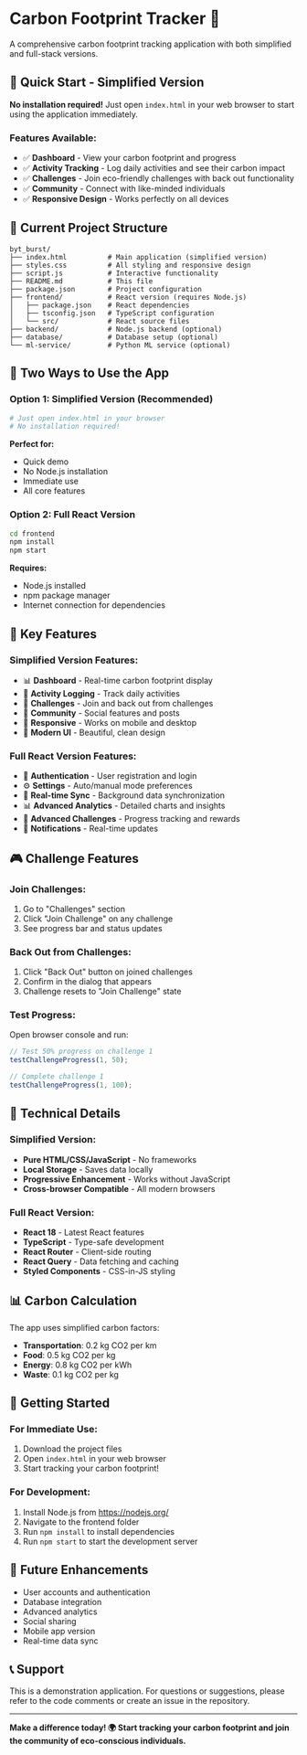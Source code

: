 # Carbon Footprint Tracker 🌱

A comprehensive carbon footprint tracking application with both simplified and full-stack versions.

## 🚀 **Quick Start - Simplified Version**

**No installation required!** Just open `index.html` in your web browser to start using the application immediately.

### Features Available:
- ✅ **Dashboard** - View your carbon footprint and progress
- ✅ **Activity Tracking** - Log daily activities and see their carbon impact
- ✅ **Challenges** - Join eco-friendly challenges with back out functionality
- ✅ **Community** - Connect with like-minded individuals
- ✅ **Responsive Design** - Works perfectly on all devices

## 📁 **Current Project Structure**

```
byt_burst/
├── index.html          # Main application (simplified version)
├── styles.css          # All styling and responsive design
├── script.js           # Interactive functionality
├── README.md           # This file
├── package.json        # Project configuration
├── frontend/           # React version (requires Node.js)
│   ├── package.json    # React dependencies
│   ├── tsconfig.json   # TypeScript configuration
│   └── src/            # React source files
├── backend/            # Node.js backend (optional)
├── database/           # Database setup (optional)
└── ml-service/         # Python ML service (optional)
```

## 🎯 **Two Ways to Use the App**

### **Option 1: Simplified Version (Recommended)**
```bash
# Just open index.html in your browser
# No installation required!
```

**Perfect for:**
- Quick demo
- No Node.js installation
- Immediate use
- All core features

### **Option 2: Full React Version**
```bash
cd frontend
npm install
npm start
```

**Requires:**
- Node.js installed
- npm package manager
- Internet connection for dependencies

## 🌟 **Key Features**

### **Simplified Version Features:**
- 📊 **Dashboard** - Real-time carbon footprint display
- 📝 **Activity Logging** - Track daily activities
- 🎯 **Challenges** - Join and back out from challenges
- 🤝 **Community** - Social features and posts
- 📱 **Responsive** - Works on mobile and desktop
- 🎨 **Modern UI** - Beautiful, clean design

### **Full React Version Features:**
- 🔐 **Authentication** - User registration and login
- ⚙️ **Settings** - Auto/manual mode preferences
- 🔄 **Real-time Sync** - Background data synchronization
- 📊 **Advanced Analytics** - Detailed charts and insights
- 🎯 **Advanced Challenges** - Progress tracking and rewards
- 🔔 **Notifications** - Real-time updates

## 🎮 **Challenge Features**

### **Join Challenges:**
1. Go to "Challenges" section
2. Click "Join Challenge" on any challenge
3. See progress bar and status updates

### **Back Out from Challenges:**
1. Click "Back Out" button on joined challenges
2. Confirm in the dialog that appears
3. Challenge resets to "Join Challenge" state

### **Test Progress:**
Open browser console and run:
```javascript
// Test 50% progress on challenge 1
testChallengeProgress(1, 50);

// Complete challenge 1
testChallengeProgress(1, 100);
```

## 🔧 **Technical Details**

### **Simplified Version:**
- **Pure HTML/CSS/JavaScript** - No frameworks
- **Local Storage** - Saves data locally
- **Progressive Enhancement** - Works without JavaScript
- **Cross-browser Compatible** - All modern browsers

### **Full React Version:**
- **React 18** - Latest React features
- **TypeScript** - Type-safe development
- **React Router** - Client-side routing
- **React Query** - Data fetching and caching
- **Styled Components** - CSS-in-JS styling

## 📊 **Carbon Calculation**

The app uses simplified carbon factors:
- **Transportation**: 0.2 kg CO2 per km
- **Food**: 0.5 kg CO2 per kg
- **Energy**: 0.8 kg CO2 per kWh
- **Waste**: 0.1 kg CO2 per kg

## 🚀 **Getting Started**

### **For Immediate Use:**
1. Download the project files
2. Open `index.html` in your web browser
3. Start tracking your carbon footprint!

### **For Development:**
1. Install Node.js from https://nodejs.org/
2. Navigate to the frontend folder
3. Run `npm install` to install dependencies
4. Run `npm start` to start the development server

## 🔮 **Future Enhancements**

- User accounts and authentication
- Database integration
- Advanced analytics
- Social sharing
- Mobile app version
- Real-time data sync

## 📞 **Support**

This is a demonstration application. For questions or suggestions, please refer to the code comments or create an issue in the repository.

---

**Make a difference today! 🌍 Start tracking your carbon footprint and join the community of eco-conscious individuals.** 